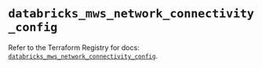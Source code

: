 # `databricks_mws_network_connectivity_config`

Refer to the Terraform Registry for docs: [`databricks_mws_network_connectivity_config`](https://registry.terraform.io/providers/databricks/databricks/1.94.0/docs/resources/mws_network_connectivity_config).
